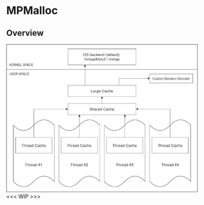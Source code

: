 # MPMalloc
## Overview
![overview_image](https://github.com/MarcelPiNacy/mpmalloc/blob/main/docs/overview.png)  
<<< WIP >>>
